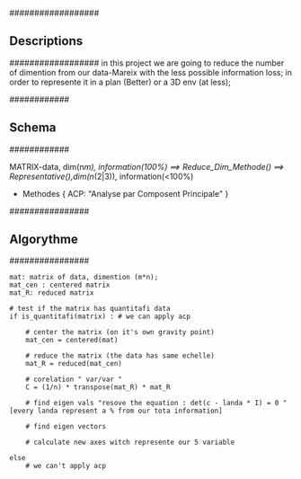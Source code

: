##################
## Descriptions ##
##################
in this project we are going to reduce the number of dimention from our data-Mareix
with the less possible information loss;
in order to represente it in a plan (Better) or a 3D env (at less);

############
## Schema ##
############

MATRIX-data, dim(n*m), information(100%) ==> Reduce_Dim_Methode() ==> Representative(),dim(n*(2|3)), information(<100%)


- Methodes {
    ACP: "Analyse par Composent Principale"
}


################
## Algorythme ##
################

    mat: matrix of data, dimention (m*n);
    mat_cen : centered matrix
    mat_R: reduced matrix

    # test if the matrix has quantitafi data
    if is_quantitafi(matrix) : # we can apply acp
        
        # center the matrix (on it's own gravity point)
        mat_cen = centered(mat)

        # reduce the matrix (the data has same echelle)
        mat_R = reduced(mat_cen)

        # corelation " var/var "
        C = (1/n) * transpose(mat_R) * mat_R

        # find eigen vals "resove the equation : det(c - landa * I) = 0 " [every landa represent a % from our tota information]

        # find eigen vectors

        # calculate new axes witch represente our 5 variable
 
    else 
        # we can't apply acp      